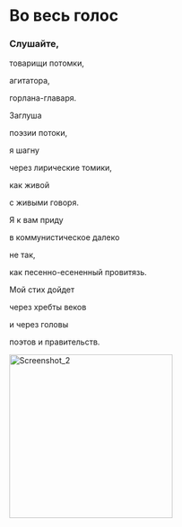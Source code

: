 # **Во весь голос**

### Слушайте,

товарищи потомки,

агитатора,

горлана-главаря.

Заглуша

поэзии потоки,

я шагну

через лирические томики,

как живой

с живыми говоря.

Я к вам приду

в коммунистическое далеко

не так,

как песенно-есененный провитязь.

Мой стих дойдет

через хребты веков

и через головы

поэтов и правительств.

<img width="291" alt="Screenshot_2" src="https://user-images.githubusercontent.com/126237243/222946812-36ad8934-ddf0-4e0f-9ace-f817f77e4e9c.png">
